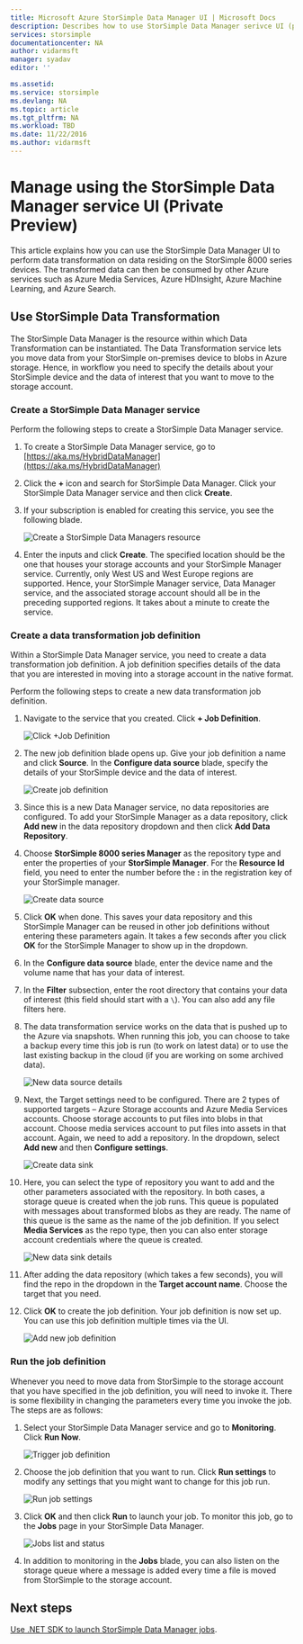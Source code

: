 ```yaml
---
title: Microsoft Azure StorSimple Data Manager UI | Microsoft Docs
description: Describes how to use StorSimple Data Manager serivce UI (private preview)
services: storsimple
documentationcenter: NA
author: vidarmsft
manager: syadav
editor: ''

ms.assetid: 
ms.service: storsimple
ms.devlang: NA
ms.topic: article
ms.tgt_pltfrm: NA
ms.workload: TBD
ms.date: 11/22/2016
ms.author: vidarmsft
---
```


# Manage using the StorSimple Data Manager service UI (Private Preview)

This article explains how you can use the StorSimple Data Manager UI to perform data transformation on data residing on the StorSimple 8000 series devices. The transformed data can then be consumed by other Azure services such as Azure Media Services, Azure HDInsight, Azure Machine Learning, and Azure Search. 


## Use StorSimple Data Transformation

The StorSimple Data Manager is the resource within which Data Transformation can be instantiated. The Data Transformation service lets you move data from your StorSimple on-premises device to blobs in Azure storage. Hence, in workflow you need to specify the details about your StorSimple device and the data of interest that you want to move to the storage account.

### Create a StorSimple Data Manager service

Perform the following steps to create a StorSimple Data Manager service.

1. To create a StorSimple Data Manager service, go to [https://aka.ms/HybridDataManager](https://aka.ms/HybridDataManager)

2. Click the **+** icon and search for StorSimple Data Manager. Click your StorSimple Data Manager service and then click **Create**.

3. If your subscription is enabled for creating this service, you see the following blade.

    ![Create a StorSimple Data Managers resource](./media/storsimple-data-manager-ui/create-new-data-manager-service.png)

4. Enter the inputs and click **Create**. The specified location should be the one that houses your storage accounts and your StorSimple Manager service. Currently, only West US and West Europe regions are supported. Hence, your StorSimple Manager service, Data Manager service, and the associated storage account should all be in the preceding supported regions. It takes about a minute to create the service.

### Create a data transformation job definition

Within a StorSimple Data Manager service, you need to create a data transformation job definition. A job definition specifies details of the data that you are interested in moving into a storage account in the native format. 

Perform the following steps to create a new data transformation job definition.

1.	Navigate to the service that you created. Click **+ Job Definition**.

    ![Click +Job Definition](./media/storsimple-data-manager-ui/click-add-job-definition.png)

2. The new job definition blade opens up. Give your job definition a name and click **Source**. In the **Configure data source** blade, specify the details of your StorSimple device and the data of interest.

    ![Create job definition](./media/storsimple-data-manager-ui//create-new-job-deifnition.png)

3. Since this is a new Data Manager service, no data repositories are configured. To add your StorSimple Manager as a data repository, click **Add new** in the data repository dropdown and then click **Add Data Repository**.

4. Choose **StorSimple 8000 series Manager** as the repository type and enter the properties of your **StorSimple Manager**. For the **Resource Id** field, you need to enter the number before the **:** in the registration key of your StorSimple manager.

    ![Create data source](./media/storsimple-data-manager-ui/create-new-data-source.png)

5.	Click **OK** when done. This saves your data repository and this StorSimple Manager can be reused in other job definitions without entering these parameters again. It takes a few seconds after you click **OK** for the StorSimple Manager to show up in the dropdown.

6.	In the **Configure data source** blade, enter the device name and the volume name that has your data of interest.

7.	In the **Filter** subsection, enter the root directory that contains your data of interest (this field should start with a `\`). You can also add any file filters here.

8.	The data transformation service works on the data that is pushed up to the Azure via snapshots. When running this job, you can choose to take a backup every time this job is run (to work on latest data) or to use the last existing backup in the cloud (if you are working on some archived data).

    ![New data source details](./media/storsimple-data-manager-ui/new-data-source-details.png)

9. Next, the Target settings need to be configured. There are 2 types of supported targets – Azure Storage accounts and Azure Media Services accounts. Choose storage accounts to put files into blobs in that account. Choose media services account to put files into assets in that account. Again, we need to add a repository. In the dropdown, select **Add new** and then **Configure settings**.

    ![Create data sink](./media/storsimple-data-manager-ui/create-new-data-sink.png)

10. Here, you can select the type of repository you want to add and the other parameters associated with the repository. In both cases, a storage queue is created when the job runs. This queue is populated with messages about transformed blobs as they are ready. The name of this queue is the same as the name of the job definition. If you select **Media Services** as the repo type, then you can also enter storage account credentials where the queue is created.

    ![New data sink details](./media/storsimple-data-manager-ui/new-data-sink-details.png)

11.	After adding the data repository (which takes a few seconds), you will find the repo in the dropdown in the **Target account name**.  Choose the target that you need.

12.	Click **OK** to create the job definition. Your job definition is now set up. You can use this job definition multiple times via the UI.

    ![Add new job definition](./media/storsimple-data-manager-ui/add-new-job-definition.png)

### Run the job definition

Whenever you need to move data from StorSimple to the storage account that you have specified in the job definition, you will need to invoke it. There is some flexibility in changing the parameters every time you invoke the job. The steps are as follows:

1. Select your StorSimple Data Manager service and go to **Monitoring**. Click **Run Now**.

    ![Trigger job definition](./media/storsimple-data-manager-ui/run-now.png)

2. Choose the job definition that you want to run. Click **Run settings** to modify any settings that you might want to change for this job run.

    ![Run job settings](./media/storsimple-data-manager-ui/run-settings.png)

3. Click **OK** and then click **Run** to launch your job. To monitor this job, go to the **Jobs** page in your StorSimple Data Manager.

    ![Jobs list and status](./media/storsimple-data-manager-ui/jobs-list-and-status.png)

4. In addition to monitoring in the **Jobs** blade, you can also listen on the storage queue where a message is added every time a file is moved from StorSimple to the storage account.


## Next steps

[Use .NET SDK to launch StorSimple Data Manager jobs](storsimple-data-manager-dotnet-jobs.md).